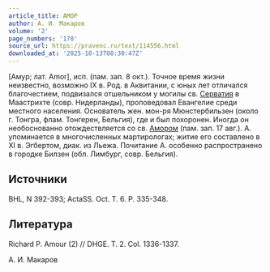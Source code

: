 ```yaml
---
article_title: АМОР
author: А. И. Макаров
volume: '2'
page_numbers: '178'
source_url: https://pravenc.ru/text/114556.html
downloaded_at: '2025-10-13T08:30:47Z'
---
```


[Амур; лат. Amor], исп. (пам. зап. 8 окт.). Точное время жизни неизвестно, возможно IX в. Род. в Аквитании, с юных лет отличался благочестием, подвизался отшельником у могилы св. [Серватия](https://pravenc.ru/text/Серватия.html) в Маастрихте (совр. Нидерланды), проповедовал Евангелие среди местного населения. Основатель жен. мон-ря Мюнстербильзен (около г. Тонгра, флам. Тонгерен, Бельгия), где и был похоронен. Иногда он необоснованно отождествляется со св. [Амором](https://pravenc.ru/text/Амором.html) (пам. зап. 17 авг.). А. упоминается в многочисленных мартирологах; житие его составлено в XI в. Эгбертом, диак. из Льежа. Почитание А. особенно распространено в городке Билзен (обл. Лимбург, совр. Бельгия).

## Источники

BHL, N 392-393; ActaSS. Oct. T. 6. P. 335-348.

## Литература

Richard P. Amour (2) // DHGE. T. 2. Col. 1336-1337.

А. И. Макаров
